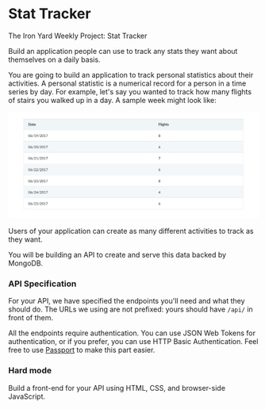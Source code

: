 # Stat Tracker

The Iron Yard Weekly Project: Stat Tracker

Build an application people can use to track any stats they want about themselves on a daily basis.

You are going to build an application to track personal statistics about their activities. A personal statistic is a numerical record for a person in a time series by day. For example, let's say you wanted to track how many flights of stairs you walked up in a day. A sample week might look like:

![Sample tracker picture.](https://github.com/rickmurdock/stat-tracker/blob/master/readmePics/sample.png)

Users of your application can create as many different activities to track as they want.

You will be building an API to create and serve this data backed by MongoDB.

### API Specification  

For your API, we have specified the endpoints you'll need and what they should do. The URLs we using are not prefixed: yours should have `/api/` in front of them.

All the endpoints require authentication. You can use JSON Web Tokens for authentication, or if you prefer, you can use HTTP Basic Authentication. Feel free to use [Passport](http://passportjs.org/) to make this part easier.



### Hard mode  

Build a front-end for your API using HTML, CSS, and browser-side JavaScript.
